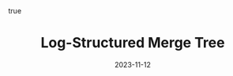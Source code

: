 ---
title: "Log-Structured Merge Tree"
date: "2023-11-12"
summary: "An LSM Tree overview and Java implementation."
description: "An LSM Tree overview and Java implementation."
toc: true
readTime: true
autonumber: true
math: true
tags: ["database", "java"]
showTags: false
hideBackToTop: false
fediverse: "@username@instance.url"
---